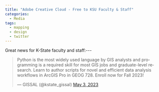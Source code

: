 ```yaml
---
title: "Adobe Creative Cloud - Free to KSU Faculty & Staff"
categories:
  - Media
tags:
  - mapping
  - design
  - twitter
---
```

Great news for K-State faculty and staff:---

<script async src="//platform.twitter.com/widgets.js" charset="utf-8"></script>



<blockquote class="twitter-tweet" data-lang="en"><p lang="en" dir="ltr">Python is the most widely used language by GIS analysts and programming is a required skill for most GIS jobs and graduate-level research. Learn to author scripts for novel and efficient data analysis workflows in ArcGIS Pro in GEOG 728. Enroll now for Fall 2023!</p>&mdash; GISSAL (@kstate_gissal) <a href="[(https://twitter.com/KStateITservice))">May 3, 2023</a></blockquote>
<script async src="//platform.twitter.com/widgets.js" charset="utf-8"></script>
